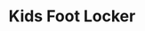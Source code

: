 ---
title: "Kids Foot Locker"
url: /chicago/kids-foot-locker-south-cottage-grove-avenue/
shop: Schuhe
---